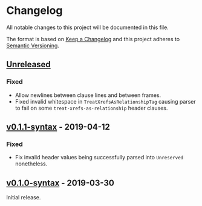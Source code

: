 # Changelog
All notable changes to this project will be documented in this file.

The format is based on [Keep a Changelog](http://keepachangelog.com/en/1.0.0/)
and this project adheres to [Semantic Versioning](http://semver.org/spec/v2.0.0.html).


## [Unreleased]

[Unreleased]: https://github.com/althonos/fastobo/compare/syntax/v0.1.1-syntax...HEAD

### Fixed
- Allow newlines between clause lines and between frames.
- Fixed invalid whitespace in `TreatXrefsAsRelationshipTag` causing parser to fail
  on some `treat-xrefs-as-relationship` header clauses.

## [v0.1.1-syntax] - 2019-04-12

### Fixed
- Fix invalid header values being successfully parsed into `Unreserved` nonetheless.

[v0.1.1-syntax]: https://github.com/althonos/fastobo/compare/syntax/v0.1.0-syntax...v0.1.1-syntax


## [v0.1.0-syntax] - 2019-03-30

Initial release.

[v0.1.0-syntax]: https://github.com/althonos/fastobo/compare/40aa9b0...v0.1.0-syntax
